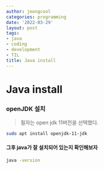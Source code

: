 ```yaml
---
author: jeongcool
categories: programming
date: '2022-03-29'
layout: post
tags:
- java
- coding
- development
- TIL
title: Java install
---
```


# Java install
### openJDK 설치
> 필자는 open jdk 11버전을 선택했다.
```sh
sudo apt install openjdk-11-jdk
```

#### 그후 java가 잘 설치되어 있는지 확인해보자
```sh
java -version
```